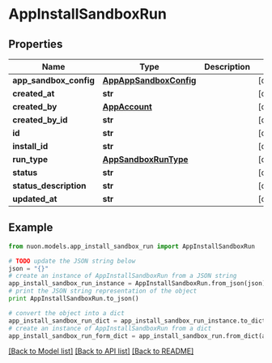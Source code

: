 # AppInstallSandboxRun


## Properties

Name | Type | Description | Notes
------------ | ------------- | ------------- | -------------
**app_sandbox_config** | [**AppAppSandboxConfig**](AppAppSandboxConfig.md) |  | [optional] 
**created_at** | **str** |  | [optional] 
**created_by** | [**AppAccount**](AppAccount.md) |  | [optional] 
**created_by_id** | **str** |  | [optional] 
**id** | **str** |  | [optional] 
**install_id** | **str** |  | [optional] 
**run_type** | [**AppSandboxRunType**](AppSandboxRunType.md) |  | [optional] 
**status** | **str** |  | [optional] 
**status_description** | **str** |  | [optional] 
**updated_at** | **str** |  | [optional] 

## Example

```python
from nuon.models.app_install_sandbox_run import AppInstallSandboxRun

# TODO update the JSON string below
json = "{}"
# create an instance of AppInstallSandboxRun from a JSON string
app_install_sandbox_run_instance = AppInstallSandboxRun.from_json(json)
# print the JSON string representation of the object
print AppInstallSandboxRun.to_json()

# convert the object into a dict
app_install_sandbox_run_dict = app_install_sandbox_run_instance.to_dict()
# create an instance of AppInstallSandboxRun from a dict
app_install_sandbox_run_form_dict = app_install_sandbox_run.from_dict(app_install_sandbox_run_dict)
```
[[Back to Model list]](../README.md#documentation-for-models) [[Back to API list]](../README.md#documentation-for-api-endpoints) [[Back to README]](../README.md)


